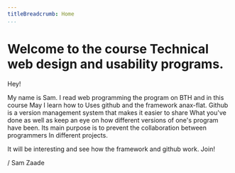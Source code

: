 ```yaml
---
titleBreadcrumb: Home
...
```


Welcome to the course Technical web design and usability programs.
===============================

Hey!

My name is Sam. I read web programming the program on BTH and in this course
May I learn how to Uses github and the framework anax-flat.
Github is a version management system that makes it easier to share
What you've done as well as keep an eye on how different versions of one's program have
been. Its main purpose is to prevent the collaboration between programmers
In different projects.

It will be interesting and see how the framework and github work. Join!

/ Sam Zaade